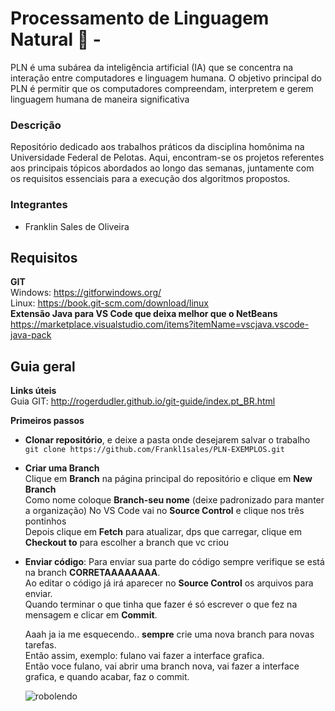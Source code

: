 # Processamento de Linguagem Natural 👺 - 

PLN é uma subárea da inteligência artificial (IA) que se concentra na interação entre computadores e linguagem humana. O objetivo principal do PLN é permitir que os computadores compreendam, interpretem e gerem linguagem humana de maneira significativa

### Descrição

Repositório dedicado aos trabalhos práticos da disciplina homônima na Universidade Federal de Pelotas. Aqui, encontram-se os projetos referentes aos principais tópicos abordados ao longo das semanas, juntamente com os requisitos essenciais para a execução dos algoritmos propostos.

### Integrantes

- Franklin Sales de Oliveira

## Requisitos

**GIT**  
Windows: https://gitforwindows.org/  
Linux: https://book.git-scm.com/download/linux  
**Extensão Java para VS Code que deixa melhor que o NetBeans**  
https://marketplace.visualstudio.com/items?itemName=vscjava.vscode-java-pack  

## Guia geral

**Links úteis**  
Guia GIT: http://rogerdudler.github.io/git-guide/index.pt_BR.html

**Primeiros passos**

- **Clonar repositório**, e deixe a pasta onde desejarem salvar o trabalho
  `git clone https://github.com/Frankl1sales/PLN-EXEMPLOS.git`

- **Criar uma Branch**  
  Clique em **Branch** na página principal do repositório e clique em **New Branch**  
  Como nome coloque **Branch-seu nome** (deixe padronizado para manter a organização)
  No VS Code vai no **Source Control** e clique nos três pontinhos  
  Depois clique em **Fetch** para atualizar, dps que carregar, clique em **Checkout to** para escolher a branch que vc criou

- **Enviar código**:
  Para enviar sua parte do código sempre verifique se está na branch **CORRETAAAAAAAA**.  
  Ao editar o código já irá aparecer no **Source Control** os arquivos para enviar.  
  Quando terminar o que tinha que fazer é só escrever o que fez na mensagem e clicar em **Commit**.

  Aaah ja ia me esquecendo.. **sempre** crie uma nova branch para novas tarefas.  
  Então assim, exemplo: fulano vai fazer a interface grafica.  
  Então voce fulano, vai abrir uma branch nova, vai fazer a interface grafica, e quando acabar, faz o commit.

  
  ![robolendo](https://storage.googleapis.com/pai-images/0386194e92dd4840b96d79e7fa36e2df.jpeg)